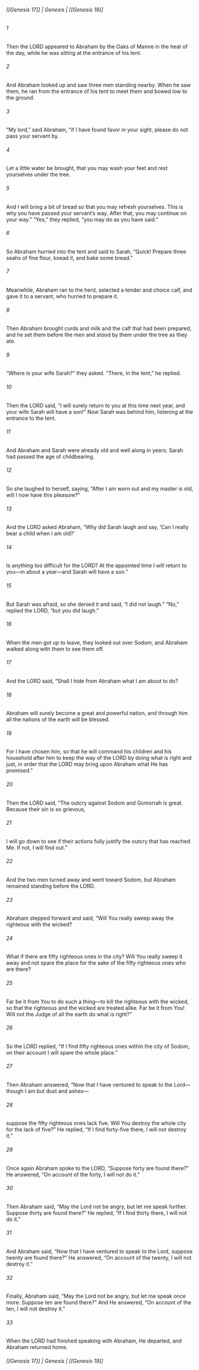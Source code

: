 ###### [[Genesis 17]] | Genesis | [[Genesis 19]]

###### 1
Then the LORD appeared to Abraham by the Oaks of Mamre in the heat of the day, while he was sitting at the entrance of his tent.
###### 2
And Abraham looked up and saw three men standing nearby. When he saw them, he ran from the entrance of his tent to meet them and bowed low to the ground.
###### 3
“My lord,” said Abraham, “if I have found favor in your sight, please do not pass your servant by.
###### 4
Let a little water be brought, that you may wash your feet and rest yourselves under the tree.
###### 5
And I will bring a bit of bread so that you may refresh yourselves. This is why you have passed your servant’s way. After that, you may continue on your way.” “Yes,” they replied, “you may do as you have said.”
###### 6
So Abraham hurried into the tent and said to Sarah, “Quick! Prepare three seahs of fine flour, knead it, and bake some bread.”
###### 7
Meanwhile, Abraham ran to the herd, selected a tender and choice calf, and gave it to a servant, who hurried to prepare it.
###### 8
Then Abraham brought curds and milk and the calf that had been prepared, and he set them before the men and stood by them under the tree as they ate.
###### 9
“Where is your wife Sarah?” they asked. “There, in the tent,” he replied.
###### 10
Then the LORD said, “I will surely return to you at this time next year, and your wife Sarah will have a son!” Now Sarah was behind him, listening at the entrance to the tent.
###### 11
And Abraham and Sarah were already old and well along in years; Sarah had passed the age of childbearing.
###### 12
So she laughed to herself, saying, “After I am worn out and my master is old, will I now have this pleasure?”
###### 13
And the LORD asked Abraham, “Why did Sarah laugh and say, ‘Can I really bear a child when I am old?’
###### 14
Is anything too difficult for the LORD? At the appointed time I will return to you—in about a year—and Sarah will have a son.”
###### 15
But Sarah was afraid, so she denied it and said, “I did not laugh.” “No,” replied the LORD, “but you did laugh.”
###### 16
When the men got up to leave, they looked out over Sodom, and Abraham walked along with them to see them off.
###### 17
And the LORD said, “Shall I hide from Abraham what I am about to do?
###### 18
Abraham will surely become a great and powerful nation, and through him all the nations of the earth will be blessed.
###### 19
For I have chosen him, so that he will command his children and his household after him to keep the way of the LORD by doing what is right and just, in order that the LORD may bring upon Abraham what He has promised.”
###### 20
Then the LORD said, “The outcry against Sodom and Gomorrah is great. Because their sin is so grievous,
###### 21
I will go down to see if their actions fully justify the outcry that has reached Me. If not, I will find out.”
###### 22
And the two men turned away and went toward Sodom, but Abraham remained standing before the LORD.
###### 23
Abraham stepped forward and said, “Will You really sweep away the righteous with the wicked?
###### 24
What if there are fifty righteous ones in the city? Will You really sweep it away and not spare the place for the sake of the fifty righteous ones who are there?
###### 25
Far be it from You to do such a thing—to kill the righteous with the wicked, so that the righteous and the wicked are treated alike. Far be it from You! Will not the Judge of all the earth do what is right?”
###### 26
So the LORD replied, “If I find fifty righteous ones within the city of Sodom, on their account I will spare the whole place.”
###### 27
Then Abraham answered, “Now that I have ventured to speak to the Lord—though I am but dust and ashes—
###### 28
suppose the fifty righteous ones lack five. Will You destroy the whole city for the lack of five?” He replied, “If I find forty-five there, I will not destroy it.”
###### 29
Once again Abraham spoke to the LORD, “Suppose forty are found there?” He answered, “On account of the forty, I will not do it.”
###### 30
Then Abraham said, “May the Lord not be angry, but let me speak further. Suppose thirty are found there?” He replied, “If I find thirty there, I will not do it.”
###### 31
And Abraham said, “Now that I have ventured to speak to the Lord, suppose twenty are found there?” He answered, “On account of the twenty, I will not destroy it.”
###### 32
Finally, Abraham said, “May the Lord not be angry, but let me speak once more. Suppose ten are found there?” And He answered, “On account of the ten, I will not destroy it.”
###### 33
When the LORD had finished speaking with Abraham, He departed, and Abraham returned home.

###### [[Genesis 17]] | Genesis | [[Genesis 19]]

